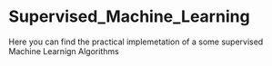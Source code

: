 # Supervised_Machine_Learning
Here you can find the practical implemetation of a some supervised Machine Learnign Algorithms
